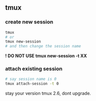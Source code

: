 ## tmux

### create new session
```bash
tmux
# or
tmux new-session
# and then change the session name
```

**! DO NOT USE tmux new-session -t XX**

### attach existing session

```bash
# say session name is 0
tmux attach-session -t 0
```

stay your version tmux 2.6, dont upgrade.